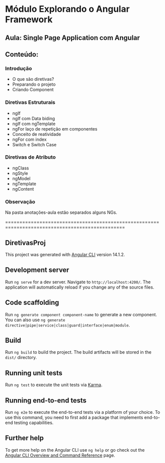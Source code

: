 # Módulo Explorando o Angular Framework

## Aula: Single Page Application com Angular

## Conteúdo:

### Introdução
- O que são diretivas?
- Preparando o projeto
- Criando Component

### Diretivas Estruturais
- ngIf
- ngIf com Data biding
- ngIf com ngTemplate
- ngFor laço de repetição em componentes
- Conceito de reatividade
- ngFor com index
- Switch e Switch Case

### Diretivas de Atributo
- ngClass
- ngStyle
- ngModel
- ngTemplate
- ngContent

### Observação
Na pasta anotações-aula estão separados alguns NGs.

================================================================================================

## DiretivasProj

This project was generated with [Angular CLI](https://github.com/angular/angular-cli) version 14.1.2.

## Development server

Run `ng serve` for a dev server. Navigate to `http://localhost:4200/`. The application will automatically reload if you change any of the source files.

## Code scaffolding

Run `ng generate component component-name` to generate a new component. You can also use `ng generate directive|pipe|service|class|guard|interface|enum|module`.

## Build

Run `ng build` to build the project. The build artifacts will be stored in the `dist/` directory.

## Running unit tests

Run `ng test` to execute the unit tests via [Karma](https://karma-runner.github.io).

## Running end-to-end tests

Run `ng e2e` to execute the end-to-end tests via a platform of your choice. To use this command, you need to first add a package that implements end-to-end testing capabilities.

## Further help

To get more help on the Angular CLI use `ng help` or go check out the [Angular CLI Overview and Command Reference](https://angular.io/cli) page.

